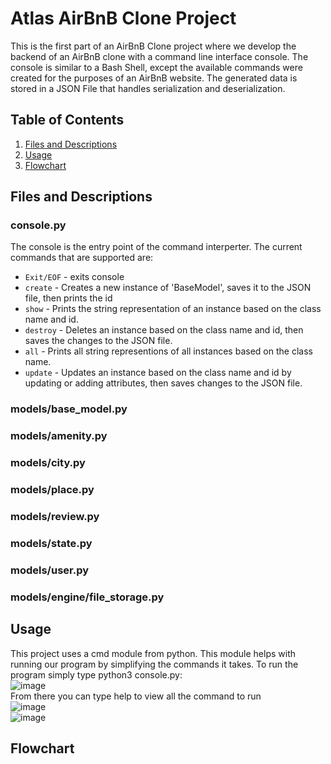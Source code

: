 # Atlas AirBnB Clone Project
This is the first part of an AirBnB Clone project where we develop the backend of an AirBnB clone with a command line interface console. The console is similar to a Bash Shell, except the available commands were created for the purposes of an AirBnB website. The generated data is stored in a JSON File that handles serialization and deserialization.

## Table of Contents
1. [Files and Descriptions](#Files-and-Descriptions)
2. [Usage](#Usage)
3. [Flowchart](#Flowchart)

## Files and Descriptions
### console.py
The console is the entry point of the command interperter. The current commands that are supported are:
* `Exit/EOF` - exits console
* `create` - Creates a new instance of 'BaseModel', saves it to the JSON file, then prints the id
* `show` - Prints the string representation of an instance based on the class name and id.
* `destroy` - Deletes an instance based on the class name and id, then saves the changes to the JSON file.
* `all` - Prints all string representions of all instances based on the class name.
* `update` - Updates an instance based on the class name and id by updating or adding attributes, then saves changes to the JSON file.

### models/base_model.py

### models/amenity.py

### models/city.py

### models/place.py 

### models/review.py

### models/state.py 

### models/user.py

### models/engine/file_storage.py


## Usage
This project uses a cmd module from python. This module helps with running our program by simplifying the commands it takes. To run the program simply type python3 console.py:<br>
![image](https://github.com/user-attachments/assets/47ede6ac-24cc-4419-ad78-34b34ddb3d4e)<br>
From there you can type help to view all the command to run<br>![image](https://github.com/user-attachments/assets/eb81a80e-b8ec-456a-bd11-bf9e64ab9119)
<br>![image](https://github.com/user-attachments/assets/b3fdc70e-f139-4644-975e-4a86278dc0db)<br>



## Flowchart
<br>
